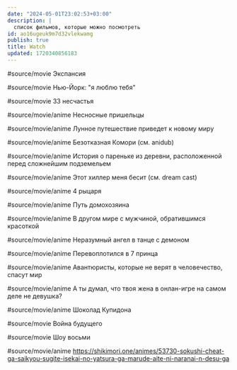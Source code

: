 ```yaml
---
date: "2024-05-01T23:02:53+03:00"
description: |
  список фильмов, которые можно посмотреть
id: ao16ugeuk9m7d32vlekwamg
publish: true
title: Watch
updated: 1720340856183
---
```


#source/movie Экспансия

#source/movie Нью-Йорк: "я люблю тебя"

#source/movie 33 несчастья

#source/movie/anime Несносные пришельцы

#source/movie/anime Лунное путешествие приведет к новому миру

#source/movie/anime Безотказная Комори (см. anidub)

#source/movie/anime История о пареньке из деревни, расположенной перед сложнейшим подземельем

#source/movie/anime Этот хиллер меня бесит (см. dream cast)

#source/movie/anime 4 рыцаря

#source/movie/anime Путь домохозяина

#source/movie/anime В другом мире с мужчиной, обратившимся красоткой

#source/movie/anime Неразумный ангел в танце с демоном

#source/movie/anime Перевоплотился в 7 принца

#source/movie/anime Авантюристы, которые не верят в человечество, спасут мир

#source/movie/anime А ты думал, что твоя жена в онлан-игре на самом деле не девушка?

#source/movie/anime  Шоколад Купидона

#source/movie Война будущего

#source/movie Шоу восьми

#source/movie/anime <https://shikimori.one/animes/53730-sokushi-cheat-ga-saikyou-sugite-isekai-no-yatsura-ga-marude-aite-ni-naranai-n-desu-ga>